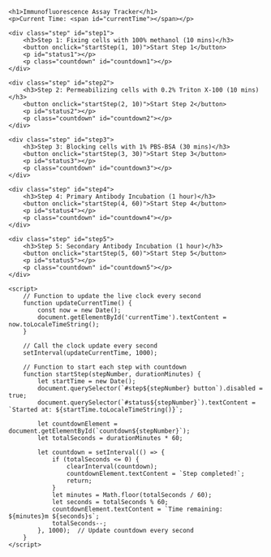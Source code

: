 <!DOCTYPE html>
<html lang="en">
<head>
    <meta charset="UTF-8">
    <meta name="viewport" content="width=device-width, initial-scale=1.0">
    <title>Immunofluorescence Assay Timer</title>
    <style>
        body {
            font-family: Arial, sans-serif;
            padding: 20px;
        }
        .step {
            margin-bottom: 20px;
        }
        button {
            padding: 10px;
            background-color: #4CAF50;
            color: white;
            border: none;
            cursor: pointer;
        }
        button:disabled {
            background-color: #ddd;
            cursor: not-allowed;
        }
        .countdown {
            font-weight: bold;
            color: red;
        }
    </style>
</head>
<body>

    <h1>Immunofluorescence Assay Tracker</h1>
    <p>Current Time: <span id="currentTime"></span></p>

    <div class="step" id="step1">
        <h3>Step 1: Fixing cells with 100% methanol (10 mins)</h3>
        <button onclick="startStep(1, 10)">Start Step 1</button>
        <p id="status1"></p>
        <p class="countdown" id="countdown1"></p>
    </div>

    <div class="step" id="step2">
        <h3>Step 2: Permeabilizing cells with 0.2% Triton X-100 (10 mins)</h3>
        <button onclick="startStep(2, 10)">Start Step 2</button>
        <p id="status2"></p>
        <p class="countdown" id="countdown2"></p>
    </div>

    <div class="step" id="step3">
        <h3>Step 3: Blocking cells with 1% PBS-BSA (30 mins)</h3>
        <button onclick="startStep(3, 30)">Start Step 3</button>
        <p id="status3"></p>
        <p class="countdown" id="countdown3"></p>
    </div>

    <div class="step" id="step4">
        <h3>Step 4: Primary Antibody Incubation (1 hour)</h3>
        <button onclick="startStep(4, 60)">Start Step 4</button>
        <p id="status4"></p>
        <p class="countdown" id="countdown4"></p>
    </div>

    <div class="step" id="step5">
        <h3>Step 5: Secondary Antibody Incubation (1 hour)</h3>
        <button onclick="startStep(5, 60)">Start Step 5</button>
        <p id="status5"></p>
        <p class="countdown" id="countdown5"></p>
    </div>

    <script>
        // Function to update the live clock every second
        function updateCurrentTime() {
            const now = new Date();
            document.getElementById('currentTime').textContent = now.toLocaleTimeString();
        }

        // Call the clock update every second
        setInterval(updateCurrentTime, 1000);

        // Function to start each step with countdown
        function startStep(stepNumber, durationMinutes) {
            let startTime = new Date();
            document.querySelector(`#step${stepNumber} button`).disabled = true;
            document.querySelector(`#status${stepNumber}`).textContent = `Started at: ${startTime.toLocaleTimeString()}`;

            let countdownElement = document.getElementById(`countdown${stepNumber}`);
            let totalSeconds = durationMinutes * 60;

            let countdown = setInterval(() => {
                if (totalSeconds <= 0) {
                    clearInterval(countdown);
                    countdownElement.textContent = `Step completed!`;
                    return;
                }
                let minutes = Math.floor(totalSeconds / 60);
                let seconds = totalSeconds % 60;
                countdownElement.textContent = `Time remaining: ${minutes}m ${seconds}s`;
                totalSeconds--;
            }, 1000);  // Update countdown every second
        }
    </script>

</body>
</html>
